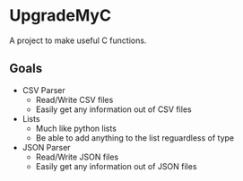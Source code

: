 # UpgradeMyC
A project to make useful C functions.

## Goals
* CSV Parser
  * Read/Write CSV files
  * Easily get any information out of CSV files
* Lists
  * Much like python lists
  * Be able to add anything to the list reguardless of type
* JSON Parser
  * Read/Write JSON files 
  * Easily get any information out of JSON files

